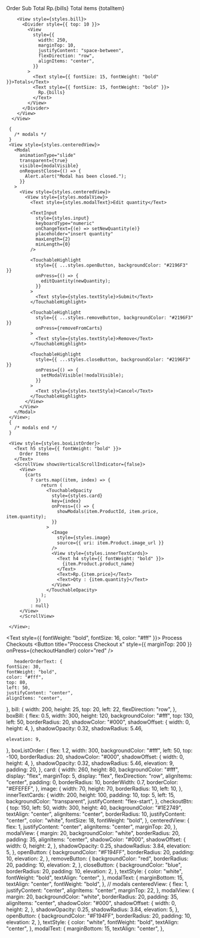  <View>
        <ImageBackground
          style={styles.headerOrder}
          source={image}
          imageStyle={{
            borderBottomLeftRadius: 80,
            borderBottomRightRadius: 80,
          }}
        >
          <Text style={styles.headerOrderText}>Order</Text>
        </ImageBackground>
      </View>
      <View style={styles.boxBill}>
        <View style={styles.bill}>
          <View
            style={{
              width: 250,
              justifyContent: "space-between",
              flexDirection: "row",
              alignItems: "center",
              //   backgroundColor: "black",
            }}
          >
            <Text style={{ fontSize: 12 }}>Sub Total</Text>
            <Text style={{ fontSize: 12 }}>Rp.{bills}</Text>
          </View>
        </View>
        <View style={styles.bill}>
          <View
            style={{
              width: 250,
              justifyContent: "space-between",
              flexDirection: "row",
              alignItems: "center",
              //   backgroundColor: "black",
            }}
          >
            <Text style={{ fontSize: 12 }}>Total items</Text>
            <Text style={{ fontSize: 12 }}>{totalItem}</Text>
          </View>
        </View>

        <View style={styles.bill}>
          <Divider style={{ top: 10 }}>
            <View
              style={{
                width: 250,
                marginTop: 10,
                justifyContent: "space-between",
                flexDirection: "row",
                alignItems: "center",
              }}
            >
              <Text style={{ fontSize: 15, fontWeight: "bold" }}>Totals</Text>
              <Text style={{ fontSize: 15, fontWeight: "bold" }}>
                Rp.{bills}
              </Text>
            </View>
          </Divider>
        </View>
      </View>

     {
       /* modals */
     }
     <View style={styles.centeredView}>
       <Modal
         animationType="slide"
         transparent={true}
         visible={modalVisible}
         onRequestClose={() => {
           Alert.alert("Modal has been closed.");
         }}
       >
         <View style={styles.centeredView}>
           <View style={styles.modalView}>
             <Text style={styles.modalText}>Edit quantity</Text>

             <TextInput
               style={styles.input}
               keyboardType="numeric"
               onChangeText={(e) => setNewQuantity(e)}
               placeholder="insert quantity"
               maxLength={2}
               minLength={0}
             />

             <TouchableHighlight
               style={{ ...styles.openButton, backgroundColor: "#2196F3" }}
               onPress={() => {
                 editQuantity(newQuantity);
               }}
             >
               <Text style={styles.textStyle}>Submit</Text>
             </TouchableHighlight>

             <TouchableHighlight
               style={{ ...styles.removeButton, backgroundColor: "#2196F3" }}
               onPress={removeFromCarts}
             >
               <Text style={styles.textStyle}>Remove</Text>
             </TouchableHighlight>

             <TouchableHighlight
               style={{ ...styles.closeButton, backgroundColor: "#2196F3" }}
               onPress={() => {
                 setModalVisible(!modalVisible);
               }}
             >
               <Text style={styles.textStyle}>Cancel</Text>
             </TouchableHighlight>
           </View>
         </View>
       </Modal>
     </View>;
     {
       /* modals end */
     }

     <View style={styles.boxListOrder}>
       <Text h5 style={{ fontWeight: "bold" }}>
         Order Items
       </Text>
       <ScrollView showsVerticalScrollIndicator={false}>
         <View>
           {carts
             ? carts.map((item, index) => {
                 return (
                   <TouchableOpacity
                     style={styles.card}
                     key={index}
                     onPress={() => {
                       showModals(item.ProductId, item.price, item.quantity);
                     }}
                   >
                     <Image
                       style={styles.image}
                       source={{ uri: item.Product.image_url }}
                     />
                     <View style={styles.innerTextCards}>
                       <Text h4 style={{ fontWeight: "bold" }}>
                         {item.Product.product_name}
                       </Text>
                       <Text>Rp.{item.price}</Text>
                       <Text>Qty : {item.quantity}</Text>
                     </View>
                   </TouchableOpacity>
                 );
               })
             : null}
         </View>
         </ScrollView>

     </View>;

<TouchableHighlight
        style={styles.rightBottomBar}
        onPress={checkoutHandler}
      >
<View style={styles.checkoutBtn}>
<Text style={{ fontWeight: "bold", fontSize: 16, color: "#fff" }}>
Process Checkouts
</Text>
</View>
</TouchableHighlight>
<Button
title="Proccess Checkout x"
style={{ marginTop: 200 }}
onPress={checkoutHandler}
color="red"
/>

       headerOrderText: {
    fontSize: 30,
    fontWeight: "bold",
    color: "#fff",
    top: 80,
    left: 50,
    justifyContent: "center",
    alignItems: "center",

},
bill: {
width: 200,
height: 25,
top: 20,
left: 22,
flexDirection: "row",
},
boxBill: {
flex: 0.5,
width: 300,
height: 120,
backgroundColor: "#fff",
top: 130,
left: 50,
borderRadius: 20,
shadowColor: "#000",
shadowOffset: {
width: 0,
height: 4,
},
shadowOpacity: 0.32,
shadowRadius: 5.46,

    elevation: 9,

},
boxListOrder: {
flex: 1.2,
width: 300,
backgroundColor: "#fff",
left: 50,
top: -100,
borderRadius: 20,
shadowColor: "#000",
shadowOffset: {
width: 0,
height: 4,
},
shadowOpacity: 0.32,
shadowRadius: 5.46,
elevation: 9,
padding: 20,
},
card: {
width: 260,
height: 80,
backgroundColor: "#fff",
display: "flex",
marginTop: 5,
display: "flex",
flexDirection: "row",
alignItems: "center",
padding: 0,
borderRadius: 10,
borderWidth: 0.7,
borderColor: "#EFEFEF",
},
image: {
width: 70,
height: 70,
borderRadius: 10,
left: 10,
},
innerTextCards: {
width: 200,
height: 100,
padding: 10,
top: 5,
left: 15,
backgroundColor: "transparent",
justifyContent: "flex-start",
},
checkoutBtn: {
top: 150,
left: 50,
width: 300,
height: 40,
backgroundColor: "#1E2749",
textAlign: "center",
alignItems: "center",
borderRadius: 10,
justifyContent: "center",
color: "white",
fontSize: 18,
fontWeight: "bold",
},
centeredView: {
flex: 1,
justifyContent: "center",
alignItems: "center",
marginTop: 20,
},
modalView: {
margin: 20,
backgroundColor: "white",
borderRadius: 20,
padding: 35,
alignItems: "center",
shadowColor: "#000",
shadowOffset: {
width: 0,
height: 2,
},
shadowOpacity: 0.25,
shadowRadius: 3.84,
elevation: 5,
},
openButton: {
backgroundColor: "#F194FF",
borderRadius: 20,
padding: 10,
elevation: 2,
},
removeButton: {
backgroundColor: "red",
borderRadius: 20,
padding: 10,
elevation: 2,
},
closeButton: {
backgroundColor: "blue",
borderRadius: 20,
padding: 10,
elevation: 2,
},
textStyle: {
color: "white",
fontWeight: "bold",
textAlign: "center",
},
modalText: {
marginBottom: 15,
textAlign: "center",
fontWeight: "bold",
},
// modals
centeredView: {
flex: 1,
justifyContent: "center",
alignItems: "center",
marginTop: 22,
},
modalView: {
margin: 20,
backgroundColor: "white",
borderRadius: 20,
padding: 35,
alignItems: "center",
shadowColor: "#000",
shadowOffset: {
width: 0,
height: 2,
},
shadowOpacity: 0.25,
shadowRadius: 3.84,
elevation: 5,
},
openButton: {
backgroundColor: "#F194FF",
borderRadius: 20,
padding: 10,
elevation: 2,
},
textStyle: {
color: "white",
fontWeight: "bold",
textAlign: "center",
},
modalText: {
marginBottom: 15,
textAlign: "center",
},

